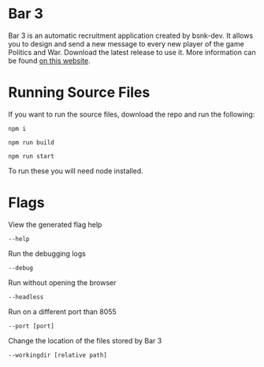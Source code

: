 # Bar 3

Bar 3 is an automatic recruitment application created by bsnk-dev. It allows you to design and send a new message to every new player of the game Politics and War.
Download the latest release to use it. More information can be found [on this website](https://bar3.bsnk.dev).

# Running Source Files

If you want to run the source files, download the repo and run the following:

    npm i
  
    npm run build
  
    npm run start
  
To run these you will need node installed.

# Flags

View the generated flag help
    
    --help

Run the debugging logs

    --debug

Run without opening the browser

    --headless
    
Run on a different port than 8055

    --port [port]
    
Change the location of the files stored by Bar 3

    --workingdir [relative path]

